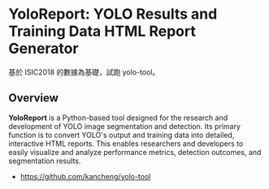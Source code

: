 # YoloReport: YOLO Results and Training Data HTML Report Generator

基於 ISIC2018 的數據為基礎，試跑 yolo-tool。

## Overview
**YoloReport** is a Python-based tool designed for the research and development of YOLO image segmentation and detection. Its primary function is to convert YOLO's output and training data into detailed, interactive HTML reports. This enables researchers and developers to easily visualize and analyze performance metrics, detection outcomes, and segmentation results.

- https://github.com/kancheng/yolo-tool

